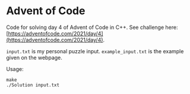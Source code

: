 # Advent of Code 

Code for solving day 4 of Advent of Code in C++. See challenge here: [https://adventofcode.com/2021/day/4](https://adventofcode.com/2021/day/4).

`input.txt` is my personal puzzle input. `example_input.txt` is the example given on the webpage.

Usage:
```
make
./Solution input.txt
```

